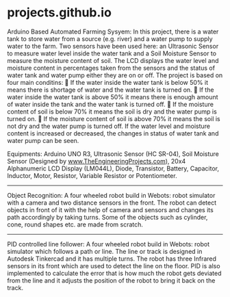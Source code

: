 # projects.github.io

Arduino Based Automated Farming Sysyem:
In this project, there is a water tank to store water from a source (e.g. river) and a water pump to
supply water to the farm. Two sensors have been used here: an Ultrasonic Sensor to measure water level inside the water
tank and a Soil Moisture Sensor to measure the moisture content of soil. The
LCD displays the water level and moisture content in percentages taken from the sensors and the status of water tank and water pump either they are on or off. The project is
based on four main conditins:
 If the water inside the water tank is below 50% it means there is shortage of water and the water tank is turned on.
 If the water inside the water tank is above 50% it means there is enough amount of water inside the tank and the water tank is turned off.
 If the moisture content of soil is below 70% it means the soil is dry and the water pump is turned on.
 If the moisture content of soil is above 70% it means the soil is not dry and the water pump is turned off.
If the water level and moisture content is increased or decreased, the changes in status of water tank and water pump can be seen.

Equipments:
Arduino UNO R3, Ultrasonic Sensor (HC SR-04), Soil Moisture Sensor (Designed by
www.TheEngineeringProjects.com), 20x4 Alphanumeric LCD Display (LM044L), Diode,
Transistor, Battery, Capacitor, Inductor, Motor, Resistor, Variable Resistor or Potentiometer.

------------------------------------------------------------------------------------------------------------------------------------------------------------------------------------------------------------------------------------------------------------------------------------------------------------------------------------------------------------------

Object Recognition: 
A four wheeled robot build in Webots: robot simulator with a camera and two distance sensors in the front. The robot can detect objects in front of it with the help of camera and sensors and changes its path accordingly by taking turns. Some of the objects such as cylinder, cone, round shapes etc. are made from scratch.  

------------------------------------------------------------------------------------------------------------------------------------------------------------------------------------------------------------------------------------------------------------------------------------------------------------------------------------------------------------------

PID controlled line follower: 
A four wheeled robot build in Webots: robot simulator which follows a path or line. The line or track is designed in Autodesk Tinkercad and it has multiple turns. The robot has three Infrared sensors in its front which are used to detect the line on the floor. PID is also implemented to calculate the error that is how much the robot gets deviated from the line and it adjusts the position of the robot to bring it back on the track.
